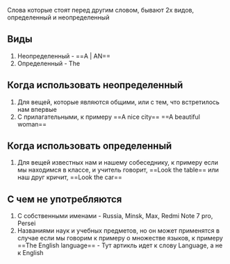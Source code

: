 Слова которые стоят перед другим словом, бывают 2х видов, определенный и неопределенный
## Виды
1) Неопределенный - ==A | AN==
2) Определенный - The
## Когда использовать неопределенный
1)  Для вещей, которые являются общими, или с тем, что встретилось нам впервые
2) C прилагательными, к примеру ==A nice city== ==A beautiful woman==
## Когда использовать определенный
1) Для вещей известных нам и нашему собеседнику, к примеру если мы находимся в классе, и учитель говорит, ==Look the table== или наш друг кричит, ==Look the car==
## С чем не употребляются
1) С собственными именами - Russia, Minsk, Max, Redmi Note 7 pro, Persei
2) Названиями наук и учебных предметов, но он может применятся в случае если мы говорим к примеру о множестве языков, к примеру ==The English language== - Тут артикль идет к слову Language, а не к English